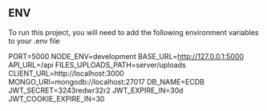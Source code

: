 

## ENV
To run this project, you will need to add the following environment variables to your .env file

PORT=5000
NODE_ENV=development
BASE_URL=http://127.0.0.1:5000
API_URL=/api
FILES_UPLOADS_PATH=server/uploads
CLIENT_URL=http://localhost:3000
MONGO_URI=mongodb://localhost:27017
DB_NAME=ECDB
JWT_SECRET=3243redwr32r2
JWT_EXPIRE_IN=30d
JWT_COOKIE_EXPIRE_IN=30
